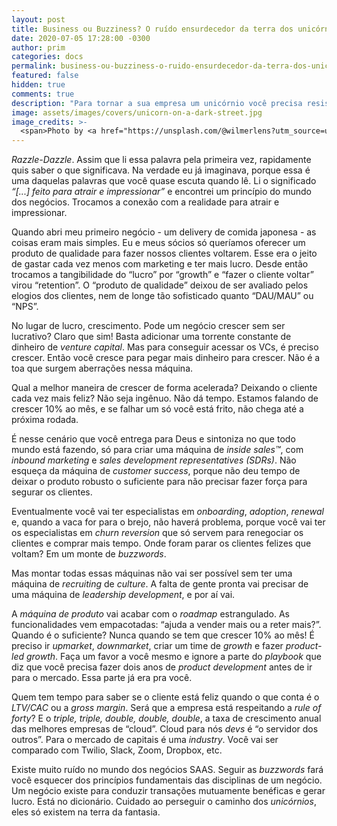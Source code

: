 ```yaml
---
layout: post
title: Business ou Buzziness? O ruído ensurdecedor da terra dos unicórnios
date: 2020-07-05 17:28:00 -0300
author: prim
categories: docs
permalink: business-ou-buzziness-o-ruido-ensurdecedor-da-terra-dos-unicornios
featured: false
hidden: true
comments: true
description: "Para tornar a sua empresa um unicórnio você precisa resistir a diversas tentações e ruídos que vão querer te tirar de perto do que mais importa: deixar seus clientes felizes."
image: assets/images/covers/unicorn-on-a-dark-street.jpg
image_credits: >-
  <span>Photo by <a href="https://unsplash.com/@wilmerlens?utm_source=unsplash&amp;utm_medium=referral&amp;utm_content=creditCopyText" target="_blank">Wilmer Martinez</a> on <a href="https://unsplash.com/s/photos/unicorn?utm_source=unsplash&amp;utm_medium=referral&amp;utm_content=creditCopyText" target="_blank">Unsplash</a></span>
---
```


*Razzle-Dazzle*. Assim que li essa palavra pela primeira vez, rapidamente quis saber o que significava. Na verdade eu já imaginava, porque essa é uma daquelas palavras que você quase escuta quando lê. Li o significado *“[...] feito para atrair e impressionar”* e encontrei um princípio do mundo dos negócios. Trocamos a conexão com a realidade para atrair e impressionar.

Quando abri meu primeiro negócio - um delivery de comida japonesa - as coisas eram mais simples. Eu e meus sócios só queríamos oferecer um produto de qualidade para fazer nossos clientes voltarem. Esse era o jeito de gastar cada vez menos com marketing e ter mais lucro. Desde então trocamos a tangibilidade do “lucro” por “growth” e “fazer o cliente voltar” virou “retention”. O “produto de qualidade” deixou de ser avaliado pelos elogios dos clientes, nem de longe tão sofisticado quanto “DAU/MAU” ou “NPS”.

No lugar de lucro, crescimento. Pode um negócio crescer sem ser lucrativo? Claro que sim! Basta adicionar uma torrente constante de dinheiro de *venture capital*. Mas para conseguir acessar os VCs, é preciso crescer. Então você cresce para pegar mais dinheiro para crescer. Não é a toa que surgem aberrações nessa máquina.

Qual a melhor maneira de crescer de forma acelerada? Deixando o cliente cada vez mais feliz? Não seja ingênuo. Não dá tempo. Estamos falando de crescer 10% ao mês, e se falhar um só você está frito, não chega até a próxima rodada.

É nesse cenário que você entrega para Deus e sintoniza no que todo mundo está fazendo, só para criar uma máquina de *inside sales™️*, com *inbound marketing* e *sales development representatives (SDRs)*. Não esqueça da máquina de *customer success*, porque não deu tempo de deixar o produto robusto o suficiente para não precisar fazer força para segurar os clientes.

Eventualmente você vai ter especialistas em *onboarding*, *adoption*, *renewal* e, quando a vaca for para o brejo, não haverá problema, porque você vai ter os especialistas em *churn reversion* que só servem para renegociar os clientes e comprar mais tempo. Onde foram parar os clientes felizes que voltam? Em um monte de *buzzwords*.

Mas montar todas essas máquinas não vai ser possível sem ter uma máquina de *recruiting* de *culture*. A falta de gente pronta vai precisar de uma máquina de *leadership  development*, e por aí vai.

A *máquina de produto* vai acabar com o *roadmap* estrangulado. As funcionalidades vem empacotadas: “ajuda a vender mais ou a reter mais?”. Quando é o suficiente? Nunca quando se tem que crescer 10% ao mês! É preciso ir *upmarket*, *downmarket*, criar um time de *growth* e fazer *product-led growth*. Faça um favor a você mesmo e ignore a parte do *playbook* que diz que você precisa fazer dois anos de *product development* antes de ir para o mercado. Essa parte já era pra você.

Quem tem tempo para saber se o cliente está feliz quando o que conta é o *LTV/CAC* ou a *gross margin*. Será que a empresa está respeitando a *rule of forty*? E o *triple, triple, double, double, double*, a taxa de crescimento anual das melhores empresas de “cloud”. Cloud para nós *devs* é “o servidor dos outros”. Para o mercado de capitais é uma *industry*. Você vai ser comparado com Twilio, Slack, Zoom, Dropbox, etc.

Existe muito ruído no mundo dos negócios SAAS. Seguir as *buzzwords* fará você esquecer dos princípios fundamentais das disciplinas de um negócio. Um negócio existe para conduzir transações mutuamente benéficas e gerar lucro. Está no dicionário. Cuidado ao perseguir o caminho dos *unicórnios*, eles só existem na terra da fantasia.

